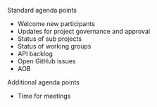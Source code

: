Standard agenda points
- Welcome new participants
- Updates for project governance and approval
- Status of sub projects
- Status of working groups
- API backlog
- Open GitHub issues
- AOB

Additional agenda points
- Time for meetings
